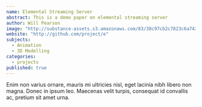 ```yaml
---
name: Elemental Streaming Server
abstract: This is a demo paper on elemental streaming server
author: Will Pearson
image: "http://substance-assets.s3.amazonaws.com/83/38c97cb2c7823c6a743d9790c5b7fd/mathematics.png"
website: "http://github.com/project/e"
subjects: 
  - Animation
  - 3D Modelling
categories: 
  - projects
published: true
---
```


Enim non varius ornare, mauris mi ultricies nisl, eget lacinia nibh libero non magna. Donec in ipsum leo. Maecenas velit turpis, consequat id convallis ac, pretium sit amet urna.